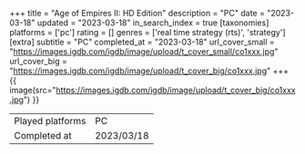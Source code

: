 +++
title = "Age of Empires II: HD Edition"
description = "PC"
date = "2023-03-18"
updated = "2023-03-18"
in_search_index = true
[taxonomies]
platforms = ['pc']
rating = []
genres = ['real time strategy (rts)', 'strategy']
[extra]
subtitle = "PC"
completed_at = "2023-03-18"
url_cover_small = "https://images.igdb.com/igdb/image/upload/t_cover_small/co1xxx.jpg"
url_cover_big = "https://images.igdb.com/igdb/image/upload/t_cover_big/co1xxx.jpg"
+++
{{ image(src="https://images.igdb.com/igdb/image/upload/t_cover_big/co1xxx.jpg") }}

|              |            |
| ------------ | ---------- |
| Played platforms    | PC |
| Completed at | 2023/03/18 |

